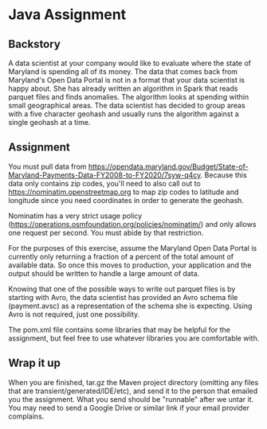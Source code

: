 # Java Assignment

## Backstory

A data scientist at your company would like to evaluate where the state of Maryland is spending all of its money. The
data that comes back from Maryland's Open Data Portal is not in a format that your data scientist is happy about. She
has already written an algorithm in Spark that reads parquet files and finds anomalies. The algorithm looks at spending
within small geographical areas. The data scientist has decided to group areas with a five character geohash and usually
runs the algorithm against a single geohash at a time. 


## Assignment

You must pull data from https://opendata.maryland.gov/Budget/State-of-Maryland-Payments-Data-FY2008-to-FY2020/7syw-q4cy.
Because this data only contains zip codes, you'll need to also call out to
https://nominatim.openstreetmap.org to map zip codes to latitude and longitude since you need coordinates in order to
generate the geohash.

Nominatim has a very strict usage policy (https://operations.osmfoundation.org/policies/nominatim/) and only allows one request per second. You must abide by that restriction.

For the purposes of this exercise, assume the Maryland Open Data Portal is currently only returning a fraction of a percent
of the total amount of available data. So once this moves to production, your application and the output should be written
to handle a large amount of data.

Knowing that one of the possible ways to write out parquet files is by starting with Avro, the data scientist has provided
an Avro schema file (payment.avsc) as a representation of the schema she is expecting. Using Avro is not required, just one
possibility.

The pom.xml file contains some libraries that may be helpful for the assignment, but feel free to use whatever libraries
you are comfortable with.

## Wrap it up

When you are finished, tar.gz the Maven project directory (omitting any files that are transient/generated/IDE/etc), and send it to the person that emailed you the assignment.
What you send should be "runnable" after we untar it. You may need to send a Google Drive or similar link if your email provider complains.
